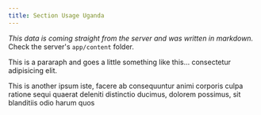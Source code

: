 ```yaml
---
title: Section Usage Uganda
---
```

*This data is coming straight from the server and was written in markdown.*  
Check the server's `app/content` folder.

This is a pararaph and goes a little something like this... consectetur adipisicing elit.

This is another ipsum iste, facere ab consequuntur animi corporis culpa ratione sequi quaerat deleniti distinctio ducimus, dolorem possimus, sit blanditiis odio harum quos
